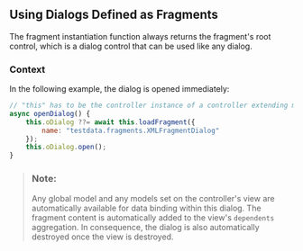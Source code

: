 <!-- loioaeb86c181b9742a2bf88049abf9ccb95 -->

## Using Dialogs Defined as Fragments

The fragment instantiation function always returns the fragment's root control, which is a dialog control that can be used like any dialog.



### Context

In the following example, the dialog is opened immediately:

```js
// "this" has to be the controller instance of a controller extending module "sap/ui/core/mvc/Controller"
async openDialog() {
	this.oDialog ??= await this.loadFragment({
		name: "testdata.fragments.XMLFragmentDialog"
	});
	this.oDialog.open();
}
```

> ### Note:  
> Any global model and any models set on the controller's view are automatically available for data binding within this dialog. The fragment content is automatically added to the view's `dependents` aggregation. In consequence, the dialog is also automatically destroyed once the view is destroyed.

